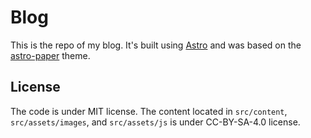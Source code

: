 # Blog

This is the repo of my blog. It's built using [Astro](https://astro.build/) and was based on the [astro-paper](https://github.com/satnaing/astro-paper) theme.

## License

The code is under MIT license. The content located in `src/content`, `src/assets/images`, and `src/assets/js` is under CC-BY-SA-4.0 license.
